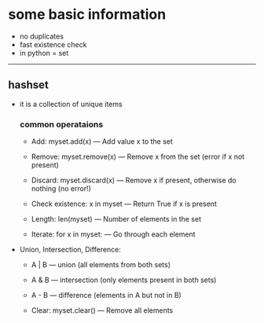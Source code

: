 # some basic information
  
  - no duplicates
  - fast existence check
  - in python = set

___
## hashset 
  - it is a collection of unique items
  
    ### common operataions
      - Add: myset.add(x) — Add value x to the set

      - Remove: myset.remove(x) — Remove x from the set (error if x not present)

      - Discard: myset.discard(x) — Remove x if present, otherwise do nothing (no error!)

      - Check existence: x in myset — Return True if x is present

      - Length: len(myset) — Number of elements in the set

      - Iterate: for x in myset: — Go through each element

  - Union, Intersection, Difference:

    - A | B — union (all elements from both sets)

    - A & B — intersection (only elements present in both sets)

    - A - B — difference (elements in A but not in B)

    - Clear: myset.clear() — Remove all elements
